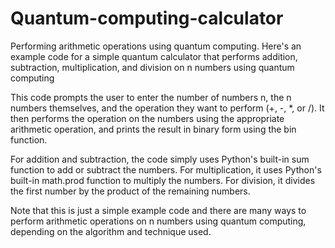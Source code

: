 # Quantum-computing-calculator
Performing arithmetic operations  using quantum computing. Here's an example code for a simple quantum calculator that performs addition, subtraction, multiplication, and division on n numbers using quantum computing

This code prompts the user to enter the number of numbers n, the n numbers themselves, and the operation they want to perform (+, -, *, or /). It then performs the operation on the numbers using the appropriate arithmetic operation, and prints the result in binary form using the bin function.

For addition and subtraction, the code simply uses Python's built-in sum function to add or subtract the numbers. For multiplication, it uses Python's built-in math.prod function to multiply the numbers. For division, it divides the first number by the product of the remaining numbers.

Note that this is just a simple example code and there are many ways to perform arithmetic operations on n numbers using quantum computing, depending on the algorithm and technique used.

